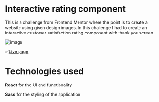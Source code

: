 Interactive rating component
===============
This is a challenge from Frontend Mentor where the point is to create a website using given design images. In this challenge I had to create an interactive customer satisfaction rating component with thank you screen.

![image](https://github.com/JoonatanKallio/Interactive-rating-component/assets/80262292/e1209a86-e375-432d-bd74-ef16fb46f03b)

✅[Live page](https://joonatankallio.github.io/Interactive-rating-component/)

# Technologies used
**React** for the UI and functionality

**Sass** for the styling of the application
